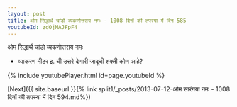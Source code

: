 ```yaml
---
layout: post
title: ओम सिद्धार्थ चांडो व्यकणोत्तराय नमः - 1008 दिनों की तपस्या में दिन 585
youtubeId: zdOjMAJFpF4
---
```

 
 
 ओम सिद्धार्थ चांडो व्यकणोत्तराय नमः  
 
 -  व्याकरण मीटर इ. ची उत्तरे देणारी जादूची शक्ती कोण आहे? 
 
  
 
  
 
 
 
 
 
 


{% include youtubePlayer.html id=page.youtubeId %}
 
[Next]({{ site.baseurl }}{% link  split1/_posts/2013-07-12-ओम सारंगया नमः - 1008 दिनों की तपस्या में दिन 594.md%})
 
